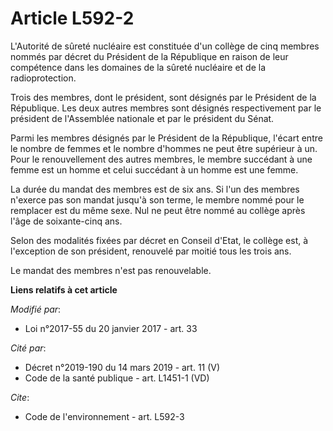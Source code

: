 # Article L592-2

L'Autorité de sûreté nucléaire est constituée d'un collège de cinq membres nommés par décret du Président de la République en
raison de leur compétence dans les domaines de la sûreté nucléaire et de la radioprotection. 

Trois des membres, dont le président, sont désignés par le Président de la République. Les deux autres membres sont désignés
respectivement par le président de l'Assemblée nationale et par le président du Sénat.

Parmi les membres désignés par le Président de la République, l'écart entre le nombre de femmes et le nombre d'hommes ne peut
être supérieur à un. Pour le renouvellement des autres membres, le membre succédant à une femme est un homme et celui
succédant à un homme est une femme. 

La durée du mandat des membres est de six ans. Si l'un des membres n'exerce pas son mandat jusqu'à son terme, le membre nommé
pour le remplacer est du même sexe. Nul ne peut être nommé au collège après l'âge de soixante-cinq ans. 

Selon des modalités fixées par décret en Conseil d'Etat, le collège est, à l'exception de son président, renouvelé par moitié
tous les trois ans.

Le mandat des membres n'est pas renouvelable.

**Liens relatifs à cet article**

_Modifié par_:

  - Loi n°2017-55 du 20 janvier 2017 - art. 33

_Cité par_:

  - Décret n°2019-190 du 14 mars 2019 - art. 11 (V)
  - Code de la santé publique - art. L1451-1 (VD)

_Cite_:

  - Code de l'environnement - art. L592-3
